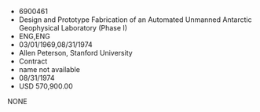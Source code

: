 * 6900461
* Design and Prototype Fabrication of an Automated Unmanned   Antarctic Geophysical Laboratory (Phase I)
* ENG,ENG
* 03/01/1969,08/31/1974
* Allen Peterson, Stanford University
* Contract
*   name not available
* 08/31/1974
* USD 570,900.00

NONE